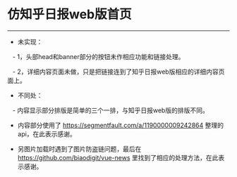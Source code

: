 # 仿知乎日报web版首页

---

- 未实现：
    
    - 1，头部head和banner部分的按钮未作相应功能和链接处理。
    
    - 2，详细内容页面未做，只是把链接连到了知乎日报web版相应的详细内容页面上。
    
- 不同处：
    
    - 内容显示部分排版是简单的三个一排，与知乎日报web版的排版不同。
  
- 内容部分使用了 https://segmentfault.com/a/1190000009242864 整理的api，在此表示感谢。 

- 另图片加载时遇到了图片防盗链问题，最后在 https://github.com/biaodigit/vue-news 里找到了相应的处理方法，在此表示感谢。 


